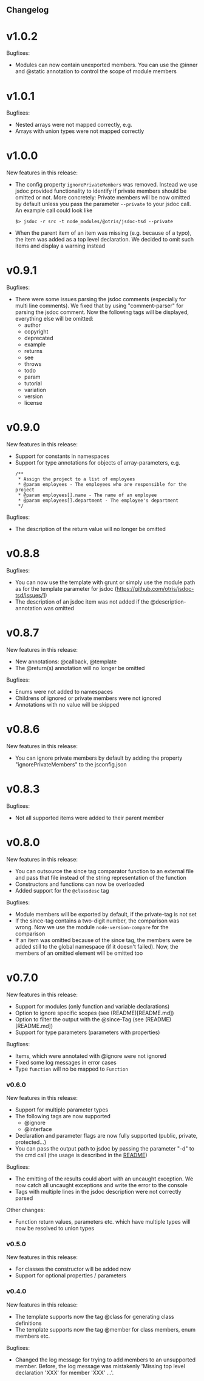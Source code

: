 ## Changelog

# v1.0.2
Bugfixes:
  - Modules can now contain unexported members. You can use the @inner and @static annotation
    to control the scope of module members

# v1.0.1
Bugfixes:
 - Nested arrays were not mapped correctly, e.g.
 - Arrays with union types were not mapped correctly

# v1.0.0
New features in this release:
 - The config property `ignorePrivateMembers` was removed. Instead we use jsdoc provided functionality to
   identify if private members should be omitted or not. More concretely: Private members will be now 
   omitted by default unless you pass the parameter `--private` to your jsdoc call. An example call could 
   look like
   ```
   $> jsdoc -r src -t node_modules/@otris/jsdoc-tsd --private 
   ```
 - When the parent item of an item was missing (e.g. because of a typo), the item was added as a top level
   declaration. We decided to omit such items and display a warning instead 

# v0.9.1
Bugfixes:
 - There were some issues parsing the jsdoc comments (especially for multi line comments).
   We fixed that by using "comment-parser" for parsing the jsdoc comment. Now the following
   tags will be displayed, everything else will be omitted:
    - author
    - copyright
    - deprecated
    - example
    - returns
    - see
    - throws
    - todo
    - param
    - tutorial
    - variation
    - version
    - license

# v0.9.0
New features in this release:
 - Support for constants in namespaces
 - Support for type annotations for objects of array-parameters, e.g.
   ```
   /**
    * Assign the project to a list of employees
    * @param employees - The employees who are responsible for the project
    * @param employees[].name - The name of an employee
    * @param employees[].department - The employee's department
    */
   ```

Bugfixes:
 - The description of the return value will no longer be omitted

# v0.8.8
Bugfixes:
 - You can now use the template with grunt or simply use the module path as for the template parameter for jsdoc (https://github.com/otris/jsdoc-tsd/issues/1)
 - The description of an jsdoc item was not added if the @description-annotation was omitted

# v0.8.7
New features in this release:
 - New annotations: @callback, @template
 - The @return(s) annotation will no longer be omitted

Bugfixes:
 - Enums were not added to namespaces
 - Childrens of ignored or private members were not ignored
 - Annotations with no value will be skipped

# v0.8.6
New features in this release:
 - You can ignore private members by default by adding the property "ignorePrivateMembers"
   to the jsconfig.json

# v0.8.3
Bugfixes:
 - Not all supported items were added to their parent member

# v0.8.0
New features in this release:
 - You can outsource the since tag comparator function to an external file and pass that file instead of the string representation of the function
 - Constructors and functions can now be overloaded
 - Added support for the ```@classdesc``` tag

Bugfixes:
 - Module members will be exported by default, if the private-tag is not set
 - If the since-tag contains a two-digit number, the comparison was wrong. Now we use the module ```node-version-compare``` for the comparison
 - If an item was omitted because of the since tag, the members were be added still to the global namespace (if it doesn't failed). Now, the members of an omitted element will be omitted too

# v0.7.0
New features in this release:
 - Support for modules (only function and variable declarations)
 - Option to ignore specific scopes (see (README)[README.md])
 - Option to filter the output with the @since-Tag (see (README)[README.md])
 - Support for type parameters (parameters with properties)

Bugfixes:
 - Items, which were annotated with @ignore were not ignored
 - Fixed some log messages in error cases
 - Type ```function``` will no be mapped to ```Function```

### v0.6.0
New features in this release:
 - Support for multiple parameter types
 - The following tags are now supported
   - @ignore
   - @interface
 - Declaration and parameter flags are now fully supported (public, private, protected...)
 - You can pass the output path to jsdoc by passing the parameter "-d" to the cmd call
   (the usage is described in the [README](README.md#Output-directory-/-file))

Bugfixes:
 - The emitting of the results could abort with an uncaught exception. We now catch all uncaught
   exceptions and write the error to the console
 - Tags with multiple lines in the jsdoc description were not correctly parsed

Other changes:
 - Function return values, parameters etc. which have multiple types will now be resolved to union
   types

### v0.5.0
New features in this release:
 - For classes the constructor will be added now
 - Support for optional properties / parameters

### v0.4.0
New features in this release:
 - The template supports now the tag @class for generating class definitions
 - The template supports now the tag @member for class members, enum members etc.

Bugfixes:
 - Changed the log message for trying to add members to an unsupported member. Before, the log message
   was mistakenly 'Missing top level declaration 'XXX' for member 'XXX' ...'. 
